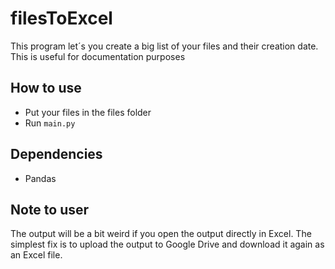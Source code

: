 # filesToExcel

This program let´s you create a big list of your files and their  creation date. This is useful for documentation purposes

## How to use

+ Put your files in the files folder
+ Run ```main.py```

## Dependencies

- Pandas

## Note to user

The output will be a bit weird if you open the output directly in Excel. The simplest fix is to upload the output to Google Drive and download it again as an Excel file.

